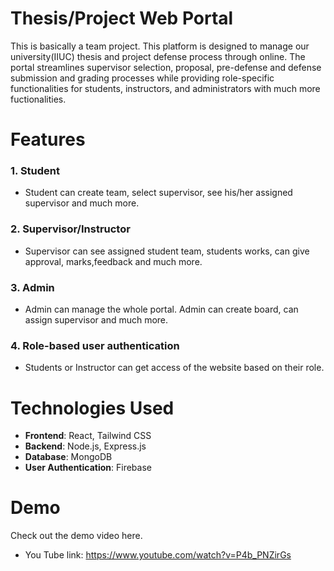 # Thesis/Project Web Portal

This is basically a team project. This platform is designed to manage our university(IIUC) thesis and project defense process through online. The portal streamlines supervisor selection, proposal, pre-defense and defense submission and grading processes while providing role-specific functionalities for students, instructors, and administrators with much more fuctionalities. 

# Features
### 1. **Student** 
- Student can create team, select supervisor, see his/her assigned supervisor and much more.
### 2. **Supervisor/Instructor** 
- Supervisor can see assigned student team, students works, can give approval, marks,feedback and much more.
### 3. **Admin** 
- Admin can manage the whole portal. Admin can create board, can assign supervisor and much more.
### 4. **Role-based user authentication** 
- Students or Instructor can get access of the website based on their role.

# Technologies Used
- **Frontend**: React, Tailwind CSS  
- **Backend**: Node.js, Express.js
- **Database**: MongoDB
- **User Authentication**: Firebase

# Demo
Check out the demo video here.
- You Tube link: https://www.youtube.com/watch?v=P4b_PNZirGs
